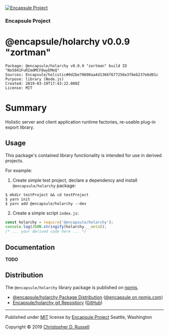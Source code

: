 [![Encapsule Project](https://encapsule.io/images/blue-burst-encapsule.io-icon-72x72.png "Encapsule Project")](https://encapsule.io)

### Encapsule Project

# @encapsule/holarchy v0.0.9 "zortman"

```
Package: @encapsule/holarchy v0.0.9 "zortman" build ID "No5041FuRImdMCF8wyEMeQ"
Sources: Encapsule/holistic#0d2be70600aa4d1366f677256e3f6eb237e6d01c
Purpose: library (Node.js)
Created: 2019-03-19T17:43:22.000Z
License: MIT
```

# Summary

Holistic server and client application runtime factories, re-usable plug-in export library.

## Usage

This package's contained library functionality is intended for use in derived projects.

For example:

1. Create simple test project, declare a dependency and install `@encapsule/holarchy` package:

```
$ mkdir testProject && cd testProject
$ yarn init
$ yarn add @encapsule/holarchy --dev
```

2. Create a simple script `index.js`:

```JavaScript
const holarchy = require('@encapsule/holarchy');
console.log(JSON.stringify(holarchy.__meta));
/* ... your derived code here ... */
```

## Documentation

**TODO**

## Distribution

The `@encapsule/holarchy` library package is published on [npmjs](https://npmjs.com).

- [@encapsule/holarchy Package Distribution](https://npmjs.com/package/@encapsule/holarchy/v/0.0.9) ([@encapsule on npmjs.com](https://www.npmjs.com/org/encapsule))
- [Encapsule/holarchy git Repository](https://github.com/Encapsule/holarchy) ([GitHub](https://github.com/Encapsule))

<hr>

Published under [MIT](LICENSE) license by [Encapsule Project](https://encapsule.io) Seattle, Washington

Copyright &copy; 2019 [Christopher D. Russell](http://chrisrussell.net)